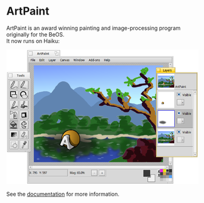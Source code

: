 ArtPaint
======================
ArtPaint is an award winning painting and image-processing program originally for the BeOS.      
It now runs on Haiku:

![ArtPaintScreenShot](/artwork/ArtPaintScreenShot.png)

See the [documentation](http://htmlpreview.github.io/?https://github.com/HakuArchives/ArtPaint/master/Documentation/index.html) for more information.
